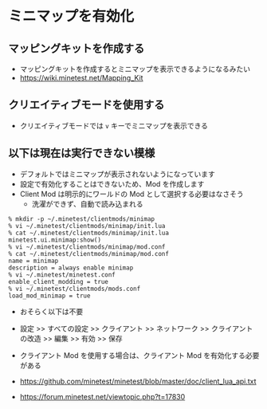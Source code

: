 # ミニマップを有効化

## マッピングキットを作成する

- マッピングキットを作成するとミニマップを表示できるようになるみたい
- https://wiki.minetest.net/Mapping_Kit

## クリエイティブモードを使用する

- クリエイティブモードでは `v` キーでミニマップを表示できる

## 以下は現在は実行できない模様

- デフォルトではミニマップが表示されないようになっています
- 設定で有効化することはできないため、Mod を作成します
- Client Mod は明示的にワールドの Mod として選択する必要はなさそう
  - 洗濯ができず、自動で読み込まれる

````
% mkdir -p ~/.minetest/clientmods/minimap
% vi ~/.minetest/clientmods/minimap/init.lua
% cat ~/.minetest/clientmods/minimap/init.lua
minetest.ui.minimap:show()
% vi ~/.minetest/clientmods/minimap/mod.conf 
% cat ~/.minetest/clientmods/minimap/mod.conf
name = minimap
description = always enable minimap
% vi ~/.minetest/minetest.conf
enable_client_modding = true
% vi ~/.minetest/clientmods/mods.conf
load_mod_minimap = true
````

- おそらく以下は不要
- 設定 >> すべての設定 >> クライアント >> ネットワーク >> クライアントの改造 >> 編集 >> 有効 >> 保存

- クライアント Mod を使用する場合は、クライアント Mod を有効化する必要がある
- https://github.com/minetest/minetest/blob/master/doc/client_lua_api.txt
- https://forum.minetest.net/viewtopic.php?t=17830
